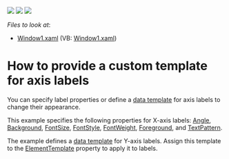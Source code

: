 <!-- default badges list -->
![](https://img.shields.io/endpoint?url=https://codecentral.devexpress.com/api/v1/VersionRange/128570086/22.2.2%2B)
[![](https://img.shields.io/badge/Open_in_DevExpress_Support_Center-FF7200?style=flat-square&logo=DevExpress&logoColor=white)](https://supportcenter.devexpress.com/ticket/details/E1752)
[![](https://img.shields.io/badge/📖_How_to_use_DevExpress_Examples-e9f6fc?style=flat-square)](https://docs.devexpress.com/GeneralInformation/403183)
<!-- default badges end -->
<!-- default file list -->
*Files to look at*:

* [Window1.xaml](./CS/Window1.xaml) (VB: [Window1.xaml](./VB/Window1.xaml))
<!-- default file list end -->
# How to provide a custom template for axis labels

 You can specify label properties or define a [data template](https://docs.microsoft.com/en-us/dotnet/desktop/wpf/data/data-templating-overview?view=netframeworkdesktop-4.8) for axis labels to change their appearance. 
 
 This example specifies the following properties for X-axis labels: [Angle](https://docs.devexpress.com/WPF/DevExpress.Xpf.Charts.AxisLabel.Angle),
[Background](https://docs.microsoft.com/en-us/dotnet/api/system.windows.controls.control.background?view=netcore-3.1#System_Windows_Controls_Control_Background), [FontSize](https://docs.microsoft.com/en-us/dotnet/api/system.windows.controls.control.fontsize?view=netcore-3.1#System_Windows_Controls_Control_FontSize), [FontStyle](https://docs.microsoft.com/en-us/dotnet/api/system.windows.controls.control.fontstyle?view=netcore-3.1#System_Windows_Controls_Control_FontStyle),  [FontWeight](https://docs.microsoft.com/en-us/dotnet/api/system.windows.controls.control.fontweight?view=netcore-3.1#System_Windows_Controls_Control_FontWeight), [Foreground](https://docs.microsoft.com/en-us/dotnet/api/system.windows.controls.control.foreground?view=netcore-3.1#System_Windows_Controls_Control_Foreground), and [TextPattern](https://docs.devexpress.com/WPF/DevExpress.Xpf.Charts.AxisLabel.TextPattern).


The example defines a [data template](https://docs.microsoft.com/en-us/dotnet/desktop/wpf/data/data-templating-overview?view=netframeworkdesktop-4.8) for Y-axis labels. Assign this template to the [ElementTemplate](https://docs.devexpress.com/WPF/DevExpress.Xpf.Charts.ChartTextElement.ElementTemplate) property to apply it to labels.

<br/>


